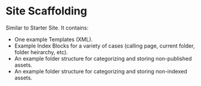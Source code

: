 Site Scaffolding
============================

Similar to Starter Site. It contains:

* One example Templates (XML).
* Example Index Blocks for a variety of cases (calling page, current folder, folder heirarchy, etc).
* An example folder structure for categorizing and storing non-published assets.
* An example folder structure for categorizing and storing non-indexed assets.